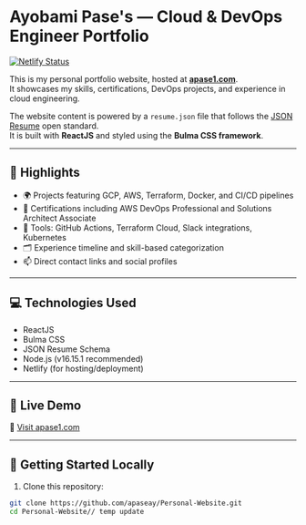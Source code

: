 # Ayobami Pase's — Cloud & DevOps Engineer Portfolio

[![Netlify Status](https://api.netlify.com/api/v1/badges/d32b64a2-9f48-4a26-b0d3-21cdf5548ec6/deploy-status)](https://app.netlify.com/sites/apase1/deploys)

This is my personal portfolio website, hosted at [**apase1.com**](https://apase1.com).  
It showcases my skills, certifications, DevOps projects, and experience in cloud engineering.

The website content is powered by a `resume.json` file that follows the [JSON Resume](https://jsonresume.org/) open standard.  
It is built with **ReactJS** and styled using the **Bulma CSS framework**.

---

## 📌 Highlights

- 🌍 Projects featuring GCP, AWS, Terraform, Docker, and CI/CD pipelines
- 🧠 Certifications including AWS DevOps Professional and Solutions Architect Associate
- 🔧 Tools: GitHub Actions, Terraform Cloud, Slack integrations, Kubernetes
- 🗂️ Experience timeline and skill-based categorization
- 📫 Direct contact links and social profiles

---

## 💻 Technologies Used

- ReactJS  
- Bulma CSS  
- JSON Resume Schema  
- Node.js (v16.15.1 recommended)  
- Netlify (for hosting/deployment)

---

## 🚀 Live Demo

🔗 [Visit apase1.com](https://apase1.com)

---

## 🧰 Getting Started Locally

1. Clone this repository:

```bash
git clone https://github.com/apaseay/Personal-Website.git
cd Personal-Website// temp update
